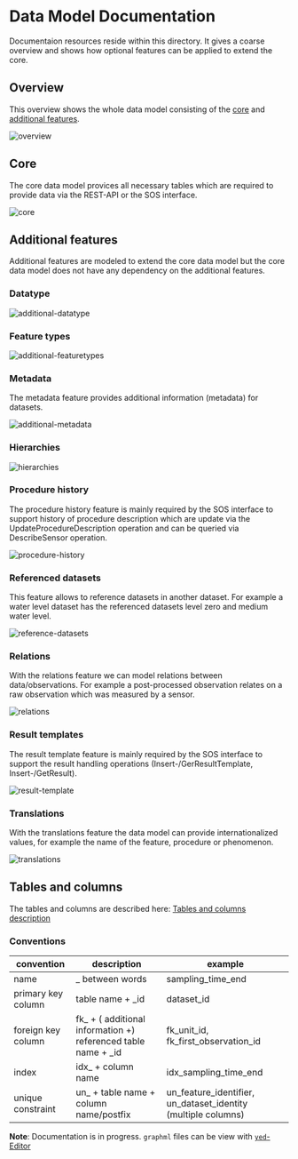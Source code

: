 # Data Model Documentation
Documentaion resources reside within this directory. It
gives a coarse overview and shows how optional features
can be applied to extend the core.

## Overview

This overview shows the whole data model consisting of the [core](#core) and [additional features](#additional-features).

![overview](https://github.com/52North/series-hibernate/blob/develop/docs/images/overview.png)

## Core

The core data model provices all necessary tables which are required to provide data via the REST-API or the SOS interface.

![core](https://github.com/52North/series-hibernate/blob/develop/docs/images/core.png)



## Additional features

Additional features are modeled to extend the core data model but the core data model does not have any dependency on the additional features.

### Datatype



![additional-datatype](https://github.com/52North/series-hibernate/blob/develop/docs/images/additional-datatype.png)

### Feature types



![additional-featuretypes](https://github.com/52North/series-hibernate/blob/develop/docs/images/additional-featuretypes.png)

### Metadata

The metadata feature provides additional information (metadata) for datasets.

![additional-metadata](https://github.com/52North/series-hibernate/blob/develop/docs/images/additional-metadata.png)

### Hierarchies



![hierarchies](https://github.com/52North/series-hibernate/blob/develop/docs/images/hierarchies.png)

### Procedure history

The procedure history feature is mainly required by the SOS interface to support history of procedure description which are update via the  UpdateProcedureDescription operation and can be queried via DescribeSensor operation.

![procedure-history](https://github.com/52North/series-hibernate/blob/develop/docs/images/additional-datatype.png)

### Referenced datasets

This feature allows to reference datasets in another dataset. For example a water level dataset has the referenced datasets level zero and medium water level.

![reference-datasets](https://github.com/52North/series-hibernate/blob/develop/docs/images/procedure-history.png)

### Relations

With the relations feature we can model relations between data/observations. For example a post-processed observation relates on a raw observation which was measured by a sensor.

![relations](https://github.com/52North/series-hibernate/blob/develop/docs/images/relations.png)

### Result templates

The result template feature is mainly required by the SOS interface to support the result handling operations (Insert-/GerResultTemplate, Insert-/GetResult).

![result-template](https://github.com/52North/series-hibernate/blob/develop/docs/images/result-template.png)

### Translations

With the translations feature the data model can provide internationalized values, for example the name of the feature, procedure or phenomenon.

![translations](https://github.com/52North/series-hibernate/blob/develop/docs/images/translations.png)


## Tables and columns

The tables and columns are described here: [Tables and columns description](https://github.com/52North/series-hibernate/blob/develop/docs/tableMetadata.md)

### Conventions

| convention | description | example |
| --- | --- | --- |
| name | _ between words | sampling_time_end |
| primary key column | table name + _id | dataset_id |
| foreign key column | fk_ + ( additional information +) referenced table name + _id | fk_unit_id, fk_first_observation_id |
| index | idx_ + column name | idx_sampling_time_end |
| unique constraint | un_ + table name + column name/postfix | un_feature_identifier, un_dataset_identity (multiple columns) |


**Note**: Documentation is in progress. `graphml` files can
be view with [`yed`-Editor](https://www.yworks.com/products/yed)
